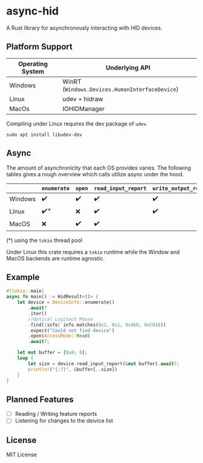 # async-hid
A Rust library for asynchronously interacting with HID devices.

## Platform Support

| Operating System | Underlying API                                 |
|------------------|------------------------------------------------|
| Windows          | WinRT (`Windows.Devices.HumanInterfaceDevice`) |
| Linux            | udev + hidraw                                  |
| MacOs            | IOHIDManager                                   |

Compiling under Linux requires the dev package of `udev`.
```shell
sudo apt install libudev-dev
```

## Async
The amount of asynchronicity that each OS provides varies. The following tables gives a rough overview which calls utilize async under the hood.

|         | `enumerate` | `open` | `read_input_report` | `write_output_report` |
|---------|-------------|--------|---------------------|-----------------------|
| Windows | ✔️          | ✔️     | ✔️                  | ✔️                    |
| Linux   | ✔️*         | ❌      | ✔️                  | ✔️                    |
| MacOS   | ❌           | ✔️     | ✔️                  |                       |

(*) using  the `tokio` thread pool

Under Linux this crate requires a `tokio` runtime while the Window and MacOS backends are runtime agnostic.

## Example

```rust
#[tokio::main]
async fn main() -> HidResult<()> {
    let device = DeviceInfo::enumerate()
        .await?
        .iter()
        //Optical Logitech Mouse
        .find(|info| info.matches(0x1, 0x1, 0x46D, 0xC016))
        .expect("Could not find device")
        .open(AccessMode::Read)
        .await?;

    let mut buffer = [0u8; 8];
    loop {
        let size = device.read_input_report(&mut buffer).await?;
        println!("{:?}", &buffer[..size])
    }
}

```


## Planned Features
- [ ] Reading / Writing feature reports
- [ ] Listening for changes to the deivice list

## License
MIT License